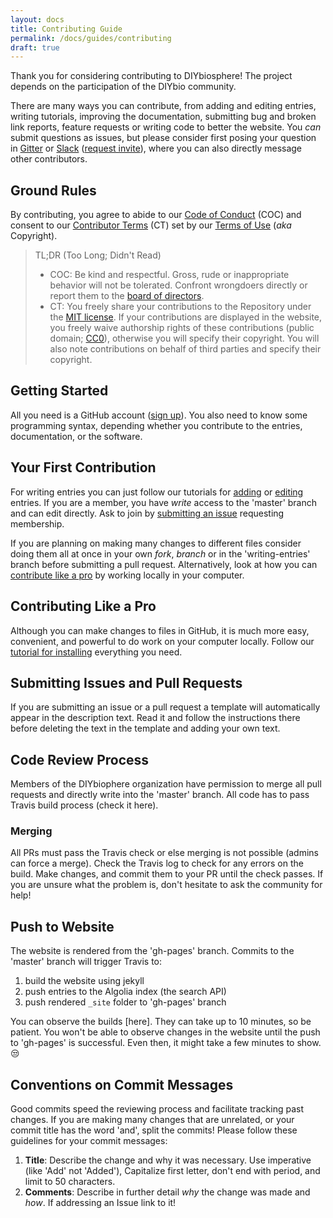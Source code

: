 ```yaml
---
layout: docs
title: Contributing Guide
permalink: /docs/guides/contributing
draft: true
---
```


Thank you for considering contributing to DIYbiosphere! The project depends on the participation of the DIYbio community.

There are many ways you can contribute, from adding and editing entries, writing tutorials, improving the documentation, submitting bug and broken link reports, feature requests or writing code to better the website. You _can_ submit questions as issues, but please consider first posing your question in [Gitter](https://gitter.im/DIYbiosphere/sphere?utm_source=share-link&utm_medium=link&utm_campaign=share-link) or [Slack](https://diybiosphere.slack.com) ([request invite](https://diybiosphere.herokuapp.com)), where you can also directly message other contributors.

## Ground Rules
By contributing, you agree to abide to our [Code of Conduct](http://sphere.diybio.org/about/code-of-conduct) (COC) and consent to our [Contributor Terms](http://sphere.diybio.org/about/contributor-terms) (CT) set by our [Terms of Use](http://sphere.diybio.org/about/terms-of-use) (_aka_ Copyright).

> TL;DR (Too Long; Didn't Read)
> - COC: Be kind and respectful. Gross, rude or inappropriate behavior will not be tolerated. Confront wrongdoers directly or report them to the [board of directors](http://sphere.diybio.org/about/community).
> - CT: You freely share your contributions to the Repository under the [MIT license](https://opensource.org/licenses/MIT). If your contributions are displayed in the website, you freely waive authorship rights of these contributions (public domain; [CC0](https://creativecommons.org/publicdomain/zero/1.0/)), otherwise you will specify their copyright. You will also note contributions on behalf of third parties and specify their copyright.

## Getting Started
All you need is a GitHub account ([sign up](https://github.com/join)). You also need to know some programming syntax, depending whether you contribute to the entries, documentation, or the software.


## Your First Contribution
For writing entries you can just follow our tutorials for [adding](http://sphere.diybio.org/docs/tutorials/add-entry/users) or [editing](http://sphere.diybio.org/docs/tutorials/edit-entry/users) entries. If you are a member, you have _write_ access to the 'master' branch and can edit directly. Ask to join by [submitting an issue](https://github.com/DIYbiosphere/sphere/issues/new) requesting membership.

If you are planning on making many changes to different files consider doing them all at once in your own _fork_, _branch_ or in the 'writing-entries' branch before submitting a pull request. Alternatively, look at how you can [contribute like a pro](#contribute-like-a-pro) by working locally in your computer.

## Contributing Like a Pro
Although you can make changes to files in GitHub, it is much more easy, convenient, and powerful to do work on your computer locally. Follow our [tutorial for installing](http://sphere.diybio.org/docs/tutorials/local-install/macos) everything you need.

## Submitting Issues and Pull Requests
If you are submitting an issue or a pull request a template will automatically appear in the description text. Read it and follow the instructions there before deleting the text in the template and adding your own text.


## Code Review Process
Members of the DIYbiophere organization have permission to merge all pull requests and directly write into the 'master' branch. All code has to pass Travis build process (check it here).

### Merging
All PRs must pass the Travis check or else merging is not possible (admins can force a merge). Check the Travis log to check for any errors on the build. Make changes, and commit them to your PR until the check passes. If you are unsure what the problem is, don't hesitate to ask the community for help!

## Push to Website
The website is rendered from the 'gh-pages' branch. Commits to the 'master' branch will trigger Travis to:
1. build the website using jekyll
2. push entries to the Algolia index (the search API)
3. push rendered `_site` folder to 'gh-pages' branch

You can observe the builds [here]. They can take up to 10 minutes, so be patient. You won't be able to observe changes in the website until the push to 'gh-pages' is successful. Even then, it might take a few minutes to show. :unamused:

## Conventions on Commit Messages
Good commits speed the reviewing process and facilitate tracking past changes. If you are making many changes that are unrelated, or your commit title has the word 'and', split the commits! Please follow these guidelines for your commit messages:

1. **Title**: Describe the change and why it was necessary. Use imperative (like 'Add' not 'Added'), Capitalize first letter, don't end with period, and limit to 50 characters.
2. **Comments**: Describe in further detail _why_ the change was made and _how_. If addressing an Issue link to it!

